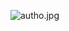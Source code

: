 ![autho.jpg](..%2F..%2F..%2FUsers%2Figpro%2FOneDrive%2F%D0%E0%E1%EE%F7%E8%E9%20%F1%F2%EE%EB%2Fautho.jpg)